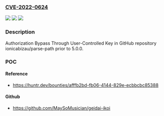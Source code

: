 ### [CVE-2022-0624](https://cve.mitre.org/cgi-bin/cvename.cgi?name=CVE-2022-0624)
![](https://img.shields.io/static/v1?label=Product&message=ionicabizau%2Fparse-path&color=blue)
![](https://img.shields.io/static/v1?label=Version&message=%3C%205.0.0%20&color=brighgreen)
![](https://img.shields.io/static/v1?label=Vulnerability&message=CWE-639%20Authorization%20Bypass%20Through%20User-Controlled%20Key&color=brighgreen)

### Description

Authorization Bypass Through User-Controlled Key in GitHub repository ionicabizau/parse-path prior to 5.0.0.

### POC

#### Reference
- https://huntr.dev/bounties/afffb2bd-fb06-4144-829e-ecbbcbc85388

#### Github
- https://github.com/MaySoMusician/geidai-ikoi

